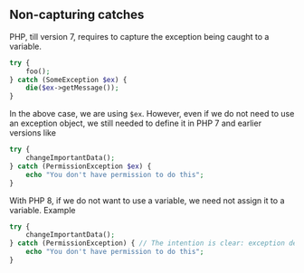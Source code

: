 ## Non-capturing catches

PHP, till version 7, requires to capture the exception being caught to a variable.

```php
try {
    foo();
} catch (SomeException $ex) {
    die($ex->getMessage());
}
```

In the above case, we are using `$ex`. However, even if we do not need to use an exception object, we still needed to define it in PHP 7 and earlier versions like

```php
try {
    changeImportantData();
} catch (PermissionException $ex) {
    echo "You don't have permission to do this";
}
```

With PHP 8, if we do not want to use a variable, we need not assign it to a variable. Example

```php
try {
    changeImportantData();
} catch (PermissionException) { // The intention is clear: exception details are irrelevant
    echo "You don't have permission to do this";
}
```
